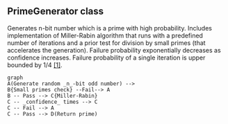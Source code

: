 ## PrimeGenerator class
Generates n-bit number which is a prime with high probability.
Includes implementation of Miller-Rabin algorithm that runs with a predefined number of iterations and a prior test for division by small primes (that accelerates the generation).
Failure probability exponentially decreases as confidence increases. 
Failure probability of a single iteration is upper bounded by 1/4 [[1]](https://kconrad.math.uconn.edu/blurbs/ugradnumthy/millerrabin.pdf).
```mermaid
graph
A(Generate random _n_-bit odd number) -->
B{Small primes check} --Fail--> A
B -- Pass --> C{Miller-Rabin}
C -- _confidence_ times --> C
C -- Fail --> A
C -- Pass --> D(Return prime)


